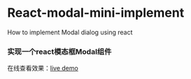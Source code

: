 # React-modal-mini-implement
How to implement Modal dialog using react

### 实现一个react模态框Modal组件
在线查看效果：[live demo](https://wuyanwuyan.github.io/react_modal/#/)
